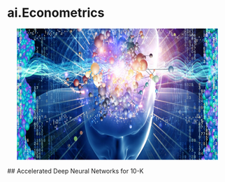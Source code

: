 # ai.Econometrics
<p align="center">
  <img width="460" height="300" src="https://github.com/TebogoNakampe/ai.Econometrics/blob/master/sp500/ai.jpg">
</p>
## Accelerated Deep Neural Networks for 10-K 

